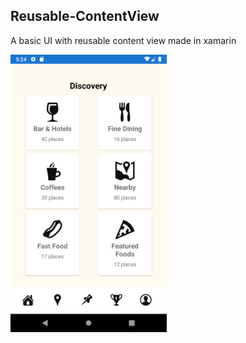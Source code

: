 ## Reusable-ContentView
A basic UI with reusable content view made in xamarin

<img src ="Screenshots/1.png" width= "250">

